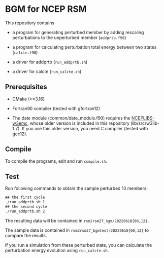 # BGM for NCEP RSM

This repository contains 

- a program for generating perturbed member by adding rescaling perturbations to the unperturbed member (`addprtb.f90`)

- a program for calculating perturbation total energy between two states (`calcte.f90`)

- a driver for addprtb (`run_addprtb.sh`)

- a driver for calcte (`run_calcte.sh`)

## Prerequisites

- CMake (>=3.16)

- Fortran90 compiler (tested with gfortran12)

- The date module (common/date_module.f90) requires the [NCEPLIBS-w3emc](https://github.com/NOAA-EMC/NCEPLIBS-w3emc), whose older version is included in this repository (lib/src/w3lib-1.7).
If you use this older version, you need C compiler (tested with gcc12).

## Compile

To compile the programs, edit and run `compile.sh`.

## Test

Run following commands to obtain the sample perturbed 10 members:

```default
## the first cycle
./run_addprtb.sh 1
## the second cycle
./run_addprtb.sh 2
```

The resulting data will be contained in `rsm2rsm27_bgm/20220618{00,12}`.

The sample data is contained in `rsm2rsm27_bgmtest/20220618{00,12}` to compare the results.

If you run a simulation from these perturbed state, you can calculate the perturbation energy evolution using `run_calcte.sh`.